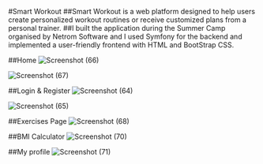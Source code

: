 #Smart Workout
##Smart Workout is a web platform designed to help users create personalized workout routines or receive customized plans from a personal trainer. 
##I built the application during the Summer Camp organised by Netrom Software and I used Symfony for the backend and implemented a user-friendly frontend with HTML and BootStrap CSS. 




##Home
![Screenshot (66)](https://github.com/user-attachments/assets/5f59c09e-c313-4ca0-8884-8558004b2f6c)

![Screenshot (67)](https://github.com/user-attachments/assets/a2347d50-4852-4a79-8996-06fe052eb82c)

##Login & Register
![Screenshot (64)](https://github.com/user-attachments/assets/f3e011c0-92f7-46ba-af06-4f4688931ab9)

![Screenshot (65)](https://github.com/user-attachments/assets/6c54fb07-ad20-44b0-af95-7b7b42bb75b8)

##Exercises Page
![Screenshot (68)](https://github.com/user-attachments/assets/bddcc5ac-8334-413e-90d9-d97043b9efe9)

##BMI Calculator
![Screenshot (70)](https://github.com/user-attachments/assets/02f7d131-53ad-4eaa-8ee5-1eecc2ad40a3)

##My profile
![Screenshot (71)](https://github.com/user-attachments/assets/1590f3dd-97fa-4c35-8823-de601c5f52e8)
